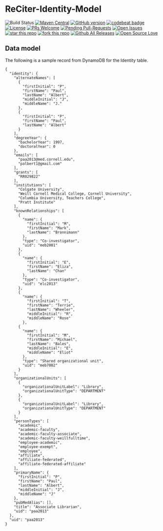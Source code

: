 # ReCiter-Identity-Model

![Build Status](https://codebuild.us-east-1.amazonaws.com/badges?uuid=eyJlbmNyeXB0ZWREYXRhIjoiTi9IZ1IvQUpKcnRmTEpqWDVwWVEzOTF1TUZVd3A2OGVHL0pDMm1rUTZ6L1ZzY0tRVGNmSklza0kxZGRHRkZiMUtyVHR0WG90TlBXcGZsd3pvMU9qUGdzPSIsIml2UGFyYW1ldGVyU3BlYyI6IkwxaG1jM2RkOVNYM1ovL24iLCJtYXRlcmlhbFNldFNlcmlhbCI6MX0%3D&branch=master)
[![Maven Central](https://maven-badges.herokuapp.com/maven-central/edu.cornell.weill.reciter/reciter-identity-model/badge.svg)](https://maven-badges.herokuapp.com/maven-central/edu.cornell.weill.reciter/reciter-identity-model)
[![GitHub version](https://badge.fury.io/gh/wcmc-its%2FReCiter-Identity-Model.svg)](https://badge.fury.io/gh/wcmc-its%2FReCiter-Identity-Model)
[![codebeat badge](https://codebeat.co/badges/f51a9e0a-c278-490c-9d64-4d4421a1c88c)](https://codebeat.co/projects/github-com-wcmc-its-reciter-identity-model-master)
[![License](https://img.shields.io/badge/License-Apache%202.0-blue.svg)](https://opensource.org/licenses/Apache-2.0)
[![PRs Welcome](https://img.shields.io/badge/PRs-welcome-brightgreen.svg?style=flat-square)](http://makeapullrequest.com)
[![Pending Pull-Requests](http://githubbadges.herokuapp.com/wcmc-its/ReCiter-Identity-Model/pulls.svg?style=flat)](https://github.com/wcmc-its/ReCiter-Identity-Model/pulls)
[![Open Issues](http://githubbadges.herokuapp.com/wcmc-its/ReCiter-Identity-Model/issues.svg?style=flat)](https://github.com/wcmc-its/ReCiter-Identity-Model/issues)
[![star this repo](http://githubbadges.com/star.svg?user=wcmc-its&repo=ReCiter-Identity-Model&style=flat)](https://github.com/wcmc-its/ReCiter-Identity-Model)
[![fork this repo](http://githubbadges.com/fork.svg?user=wcmc-its&repo=ReCiter-Identity-Model&style=flat)](https://github.com/wcmc-its/ReCiter-Identity-Model/fork)
[![Github All Releases](https://img.shields.io/github/downloads/wcmc-its/ReCiter-Identity-Model/total.svg)]()
[![Open Source Love](https://badges.frapsoft.com/os/v3/open-source.svg?v=102)](https://github.com/wcmc-its/ReCiter-Identity-Model/) 



## Data model

The following is a sample record from DynamoDB for the Identity table.

```
{
  "identity": {
    "alternateNames": [
      {
        "firstInitial": "P",
        "firstName": "Paul",
        "lastName": "Albert",
        "middleInitial": "J",
        "middleName": "J."
      },
      {
        "firstInitial": "P",
        "firstName": "Paul",
        "lastName": "Albert"
      }
    ],
    "degreeYear": {
      "bachelorYear": 1997,
      "doctoralYear": 0
    },
    "emails": [
      "paa2013@med.cornell.edu",
      "palbert1@gmail.com"
    ],
    "grants": [
      "RR029822"
    ],
    "institutions": [
      "Colgate University",
      "Weill Cornell Medical College, Cornell University",
      "Columbia University, Teachers College",
      "Pratt Institute"
    ],
    "knownRelationships": [
      {
        "name": {
          "firstInitial": "M",
          "firstName": "Mark",
          "lastName": "Bronnimann"
        },
        "type": "Co-investigator",
        "uid": "meb2001"
      },
      {
        "name": {
          "firstInitial": "E",
          "firstName": "Eliza",
          "lastName": "Chan"
        },
        "type": "Co-investigator",
        "uid": "elc2013"
      },
      {
        "name": {
          "firstInitial": "T",
          "firstName": "Terrie",
          "lastName": "Wheeler",
          "middleInitial": "R",
          "middleName": "Rose"
        },
      {
        "name": {
          "firstInitial": "M",
          "firstName": "Michael",
          "lastName": "Bales",
          "middleInitial": "E",
          "middleName": "Eliot"
        },
        "type": "Shared organizational unit",
        "uid": "meb7002"
      }
    ],
    "organizationalUnits": [
      {
        "organizationalUnitLabel": "Library",
        "organizationalUnitType": "DEPARTMENT"
      },
      {
        "organizationalUnitLabel": "Library",
        "organizationalUnitType": "DEPARTMENT"
      }
    ],
    "personTypes": [
      "academic",
      "academic-faculty",
      "academic-faculty-associate",
      "academic-faculty-weillfulltime",
      "employee-academic",
      "employee-exempt",
      "employee",
      "affiliate",
      "affiliate-federated",
      "affiliate-federated-affiliate"
    ],
    "primaryName": {
      "firstInitial": "P",
      "firstName": "Paul",
      "lastName": "Albert",
      "middleInitial": "J",
      "middleName": "J"
    },
    "pubMedAlias": [],
    "title": "Associate Librarian",
    "uid": "paa2013"
  },
  "uid": "paa2013"
}
```
